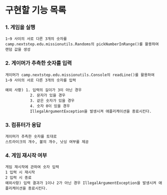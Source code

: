 # 구현할 기능 목록

### 1. 게임을 실행

```
1~9 사이의 서로 다른 3개의 숫자를 
camp.nextstep.edu.missionutils.Randoms의 pickNumberInRange()를 활용하여 랜덤 값을 생성
```

### 2. 게이머가 추측한 숫자를 입력
```
게이머가 camp.nextstep.edu.missionutils.Console의 readLine()를 활용하여 
1~9 사이의 서로 다른 3개의 숫자를 입력

예외 사황) 1. 입력의 길이가 3이 아닌 경우
           2. 문자가 있을 경우
           3. 같은 숫자가 있을 경우
           4. 숫자 0이 있을 경우
           IllegalArgumentException을 발생시켜 애플리케이션을 종료시킨다.
```

### 3. 컴퓨터가 응답
```
게이머가 추측한 숫자를 토대로
스트라이크의 개수, 볼의 개수, 낫싱 여부를 제공
```

### 4. 게임 재시작 여부
```
게임 재시작에 관하여 숫자 입력
1 입력 시 재시작
2 입력 시 종료
예외사항) 입력 결과가 1이나 2가 아닌 경우 IllegalArgumentException을 발생시켜 애플리케이션을 종료시킨다.
```
